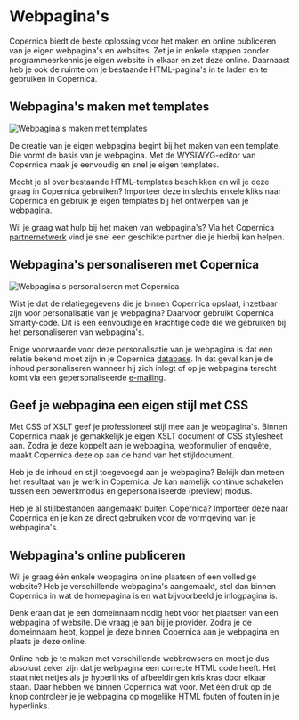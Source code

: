 # Webpagina's

Copernica biedt de beste oplossing voor het maken en online publiceren
van je eigen webpagina's en websites. Zet je in enkele stappen zonder
programmeerkennis je eigen website in elkaar en zet deze online.
Daarnaast heb je ook de ruimte om je bestaande HTML-pagina's in te laden
en te gebruiken in Copernica.

## Webpagina's maken met templates

![Webpagina's maken met
templates](../images/nl-webpaginas-templates.png "Webpagina's maken met templates")

De creatie van je eigen webpagina begint bij het maken van een template.
Die vormt de basis van je webpagina. Met de WYSIWYG-editor van Copernica
maak je eenvoudig en snel je eigen templates.

Mocht je al over bestaande HTML-templates beschikken en wil je deze
graag in Copernica gebruiken? Importeer deze in slechts enkele kliks
naar Copernica en gebruik je eigen templates bij het ontwerpen van je
webpagina.

Wil je graag wat hulp bij het maken van webpagina's? Via het Copernica
[partnernetwerk](http://www.copernica.com/nl/partners/haal-het-maximale-uit-de-partnerlicentie "Ontdek ons parnerprogramma")
vind je snel een geschikte partner die je hierbij kan helpen.

Webpagina's personaliseren met Copernica
----------------------------------------

![Webpagina's personaliseren met
Copernica](../images/nl-webpaginas-personalisatie.png "Webpagina's personaliseren met Copernica")

Wist je dat de relatiegegevens die je binnen Copernica opslaat,
inzetbaar zijn voor personalisatie van je webpagina? Daarvoor gebruikt
Copernica Smarty-code. Dit is een eenvoudige en krachtige code die we
gebruiken bij het personaliseren van webpagina's.

Enige voorwaarde voor deze personalisatie van je webpagina is dat een
relatie bekend moet zijn in je Copernica
[database](http://www.copernica.com/nl/functies/profielen/maak-je-eigen-database "Je eigen database(s) maken en beheren").
In dat geval kan je de inhoud personaliseren wanneer hij zich inlogt of
op je webpagina terecht komt via een gepersonaliseerde
[e-mailing](http://www.copernica.com/nl/functies/e-mailings/maak-zelf-slimme-e-mailings "Zelf slimme emailings maken").

Geef je webpagina een eigen stijl met CSS
-----------------------------------------

Met CSS of XSLT geef je professioneel stijl mee aan je webpagina's.
Binnen Copernica maak je gemakkelijk je eigen XSLT document of CSS
stylesheet aan. Zodra je deze koppelt aan je webpagina, webformulier of
enquête, maakt Copernica deze op aan de hand van het stijldocument.

Heb je de inhoud en stijl toegevoegd aan je webpagina? Bekijk dan meteen
het resultaat van je werk in Copernica. Je kan namelijk continue
schakelen tussen een bewerkmodus en gepersonaliseerde (preview) modus.

Heb je al stijlbestanden aangemaakt buiten Copernica? Importeer deze
naar Copernica en je kan ze direct gebruiken voor de vormgeving van je
webpagina's.

Webpagina's online publiceren
-----------------------------

Wil je graag één enkele webpagina online plaatsen of een volledige
website? Heb je verschillende webpagina's aangemaakt, stel dan binnen
Copernica in wat de homepagina is en wat bijvoorbeeld je inlogpagina is.

Denk eraan dat je een domeinnaam nodig hebt voor het plaatsen van een
webpagina of website. Die vraag je aan bij je provider. Zodra je de
domeinnaam hebt, koppel je deze binnen Copernica aan je webpagina en
plaats je deze online.

Online heb je te maken met verschillende webbrowsers en moet je dus
absoluut zeker zijn dat je webpagina een correcte HTML code heeft. Het
staat niet netjes als je hyperlinks of afbeeldingen kris kras door
elkaar staan. Daar hebben we binnen Copernica wat voor. Met één druk op
de knop controleer je je webpagina op mogelijke HTML fouten of fouten in
je hyperlinks.
